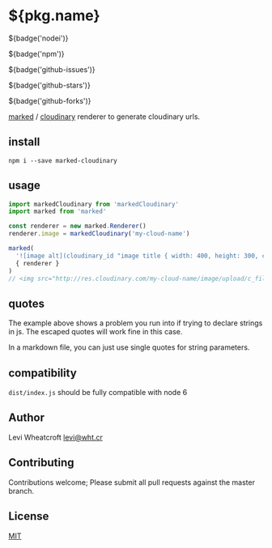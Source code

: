 # ${pkg.name}

${badge('nodei')}

${badge('npm')}

${badge('github-issues')}

${badge('github-stars')}

${badge('github-forks')}

[marked](https://www.npmjs.com/package/marked) / [cloudinary](http://cloudinary.com/)
renderer to generate cloudinary urls.

## install

`npm i --save marked-cloudinary`

## usage

```javascript
import markedCloudinary from 'markedCloudinary'
import marked from 'marked'

const renderer = new marked.Renderer()
renderer.image = markedCloudinary('my-cloud-name')

marked(
  '![image alt](cloudinary_id "image title { width: 400, height: 300, crop: \'fill\'}")',
  { renderer }
)
// <img src="http://res.cloudinary.com/my-cloud-name/image/upload/c_fill,h_300,w_400/v1/cloudinary_id" alt="image alt"> "image title"
```

## quotes

The example above shows a problem you run into if trying to declare strings in
js. The escaped quotes will work fine in this case.

In a markdown file, you can just use single quotes for string parameters.

## compatibility

`dist/index.js` should be fully compatible with node 6

## Author

Levi Wheatcroft <levi@wht.cr>

## Contributing

Contributions welcome; Please submit all pull requests against the master
branch.

## License

[MIT](http://opensource.org/licenses/MIT)
